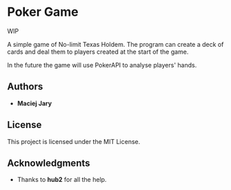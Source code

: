 # Poker Game

WIP

A simple game of No-limit Texas Holdem. The program can create a deck of cards and deal them to players created at the start of the game.

In the future the game will use PokerAPI to analyse players' hands.

## Authors

* **Maciej Jary**
  
## License

This project is licensed under the MIT License.

## Acknowledgments

* Thanks to **hub2** for all the help.
